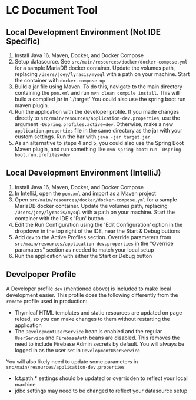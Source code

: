 # LC Document Tool

## Local Development Environment (Not IDE Specific)
1. Install Java 16, Maven, Docker, and Docker Compose
3. Setup datasource. See `src/main/resources/docker/docker-compose.yml` for a sample MariaDB docker container. Update the volumes path, replacing `/Users/joey/lyrasis/mysql` with a path on your machine. Start the container with `docker-compose up`
4. Build a jar file using Maven. To do this, navigate to the main directory containing the `pom.xml` and run `mvn clean compile install`. This will build a compiled jar in `./target' You could also use the spring boot run maven plugin.
5. Run the application with the developer profile. If you made changes directly to `src/main/resources/application-dev.properties`, use the argument `-Dspring.profiles.active=dev`. Otherwise, make a new `application.properties` file in the same directory as the jar with your custom settings. Run the har with `java -jar target.jar`. 
6. As an alternative to steps 4 and 5, you could also use the Spring Boot Maven plugin, and run something like `mvn spring-boot:run -Dspring-boot.run.profiles=dev`

## Local Development Environment (IntelliJ)
1. Install Java 16, Maven, Docker, and Docker Compose
2. In IntelliJ, open the `pom.xml` and import as a Maven project
3. Open `src/main/resources/docker/docker-compose.yml` for a sample MariaDB docker container. Update the volumes path, replacing `/Users/joey/lyrasis/mysql` with a path on your machine. Start the container with the IDE's 'Run' button
4. Edit the Run Configuration using the 'Edit Configuration' option in the dropdown in the top right of the IDE, near the Start & Debug buttons
5. Add `dev` to the Active Profiles section. Override parameters from `src/main/resources/application-dev.properties` in the "Override paramaters" section as needed to match your local setup
6. Run the application with either the Start or Debug button

## Develpoper Profile
A Developer profile `dev`  (mentioned above) is included to make local development easier. This profile does the following differently from the `remote` profile used in production:
- Thymleaf HTML templates and static resources are updated on page reload, so you can make changes to them without restarting the application
- The `DevelopmentUserService` bean is enabled and the regular `UserService` and `FirebaseAuth` beans are disabled. This removes the need to include Firebase Admin secrets by default. You will always be logged in as the user set in `DevelopmentUserService`

You will also likely need to update some parameters in `src/main/resources/application-dev.properties`
- lct.path.* settings should be updated or overridden to reflect your local machine
- jdbc settings may need to be changed to reflect your datasource setup
